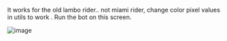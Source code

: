 It works for the old lambo rider.. not miami rider, change color pixel values in utils to work
. Run the bot on this screen.



![image](https://github.com/jonnytracker/BotCOINS/assets/36203292/f381fc4f-ab45-4165-88d0-d8958cc936a0)

